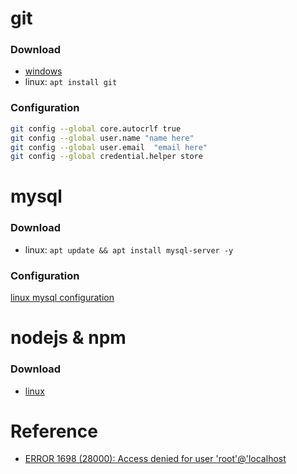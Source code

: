 # git

### Download

* [windows](https://npm.taobao.org/mirrors/git-for-windows/v2.25.0.windows.1/)
* linux:  `apt install git`

### Configuration
```bash
git config --global core.autocrlf true
git config --global user.name "name here"
git config --global user.email  "email here"
git config --global credential.helper store
```


# mysql

### Download
* linux: `apt update && apt install mysql-server -y`

### Configuration
[linux mysql configuration](https://zhuanlan.zhihu.com/p/64080934)


# nodejs & npm

### Download
* [linux](https://developer.aliyun.com/mirror/NPM?from=tnpm)


# Reference
* [ERROR 1698 (28000): Access denied for user 'root'@'localhost](https://blog.csdn.net/hello404/article/details/82149597)